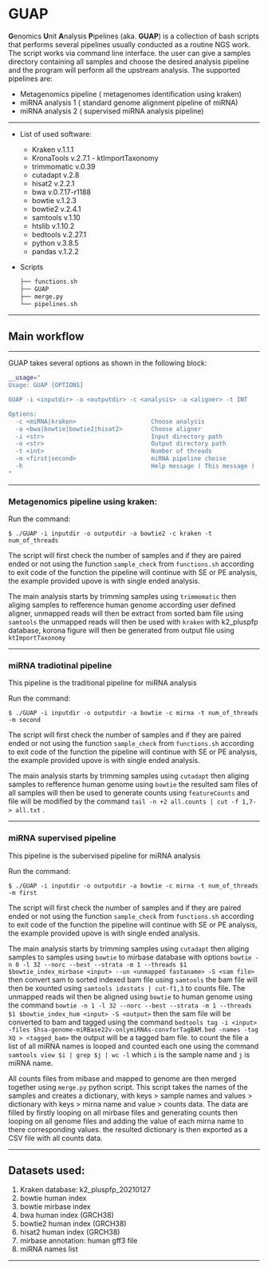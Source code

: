 # GUAP

**G**enomics **U**nit **A**nalysis **P**ipelines (aka. **GUAP**) is a collection of bash scripts that performs several pipelines usually conducted as a routine NGS work. The script works via command line interface. the user can give a samples directory containing all samples and choose the desired analysis pipeline and the program will perform all the upstream analysis. The supported pipelines are:

- Metagenomics pipeline ( metagenomes identification using kraken)
- miRNA analysis 1 ( standard genome alignment pipeline of miRNA)
- miRNA analysis 2 ( supervised miRNA analysis pipeline)

---

- List of used software:
    - Kraken v.1.1.1
    - KronaTools v.2.7.1 - ktImportTaxonomy
    - trimmomatic v.0.39
    - cutadapt v.2.8
    - hisat2  v.2.2.1
    - bwa v.0.7.17-r1188
    - bowtie v.1.2.3
    - bowtie2 v.2.4.1
    - samtools v.1.10
    - htslib v.1.10.2
    - bedtools v.2.27.1
    - python v.3.8.5
    - pandas v.1.2.2
- Scripts

    ```bash
    ├── functions.sh
    ├── GUAP
    ├── merge.py
    └── pipelines.sh
    ```

---

## Main workflow

---

GUAP takes several options as shown in the following block:

```bash
__usage="
Usage: GUAP [OPTIONS]

GUAP -i <inputdir> -o <outputdir> -c <analysis> -a <aligner> -t INT 

Options:
  -c <miRNA|kraken>                     Choose analysis                default = kraken
  -a <bwa|bowtie|bowtie2|hisat2>        Choose aligner                 default = bowtie2
  -i <str>                              Input directory path
  -o <str>                              Output directory path
  -t <int>                              Number of threads              default = 50
  -m <first|second>                     miRNA pipeline choise
  -h                                    Help message ( This message ) 
"
```

---


### Metagenomics pipeline using kraken:

Run the command:

`$ ./GUAP -i inputdir -o outputdir -a bowtie2 -c kraken -t num_of_threads` 

The script will first check the number of samples and if they are paired ended or not using the function `sample_check` from `functions.sh` according to exit code of the function the pipeline will continue with SE or PE analysis, the example provided upove is with single ended analysis.

The main analysis starts by trimming samples using `trimmomatic` then aliging samples to refference human genome according user defined aligner, unmapped reads will then be extract from sorted bam file using `samtools` the unmapped reads will then be used with `kraken` with k2_pluspfp database, korona figure will then be generated from output file using `ktImportTaxonomy` 

---

### miRNA tradiotinal pipeline

This pipeline is the traditional pipeline for miRNA analysis 

Run the command:

`$ ./GUAP -i inputdir -o outputdir -a bowtie -c mirna -t num_of_threads -m second` 

The script will first check the number of samples and if they are paired ended or not using the function `sample_check` from `functions.sh` according to exit code of the function the pipeline will continue with SE or PE analysis, the example provided upove is with single ended analysis. 

The main analysis starts by trimming samples using `cutadapt` then aliging samples to refference human genome using `bowtie` the resulted sam files of all samples will then be used to generate counts using `featureCounts` and file will be modified by the command `tail -n +2 all.counts | cut -f 1,7- > all.txt` .

---

### miRNA supervised pipeline

This pipeline is the subervised pipeline for miRNA analysis 

Run the command:

`$ ./GUAP -i inputdir -o outputdir -a bowtie -c mirna -t num_of_threads -m first`

The script will first check the number of samples and if they are paired ended or not using the function `sample_check` from `functions.sh` according to exit code of the function the pipeline will continue with SE or PE analysis, the example provided upove is with single ended analysis. 

The main analysis starts by trimming samples using `cutadapt` then aliging samples to samples using `bowtie` to mirbase database with options `bowtie -n 0 -l 32 --norc --best --strata -m 1 --threads $1 $bowtie_index_mirbase <input> --un <unmapped fastaname> -S <sam file>` then convert sam to sorted indexed bam file using `samtools` the bam file will then be xounted using `samtools idxstats | cut-f1,3` to counts file. The unmapped reads wil then be aligned using `bowtie` to human genome using the command `bowtie -n 1 -l 32 --norc --best --strata -m 1 --threads $1 $bowtie_index_hum <input> -S <output>` then the sam file will be converted to bam and tagged using the command `bedtools tag -i <input> -files $hsa-genome-miRBase22v-onlymiRNAs-convforTagBAM.bed -names -tag XQ > <tagged_bam>` the output will be a tagged bam file. to count the file a list of all miRNA names is looped and counted each one using the command `samtools view $i | grep $j | wc -l` which `i` is the sample name and `j` is miRNA name. 

All counts files from mibase and mapped to genome are then merged together using `merge.py` python script. This script takes the names of the samples and creates a dictionary, with keys > sample names and values > dictionary with keys > mirna name and value > counts data. The data are filled by firstly looping on all mirbase files and generating counts then looping on all genome files and adding the value of each mirna name to there corresponding values. the resulted dictionary is then exported as a CSV file with all counts data. 

---

## Datasets used:

1. Kraken database: k2_pluspfp_20210127
2. bowtie human index
3. bowtie mirbase index
4. bwa human index (GRCH38)
5. bowtie2 human index (GRCH38)
6. hisat2 human index (GRCH38)
7. mirbase annotation: human gff3 file 
8. miRNA names list

---
